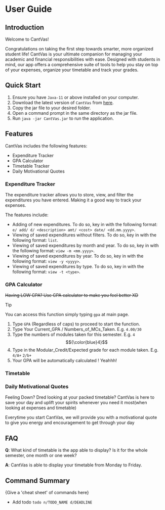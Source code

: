 # User Guide

## Introduction

Welcome to CantVas!

Congratulations on taking the first step towards smarter, more organized 
student life! CantVas is your ultimate companion for managing your academic 
and financial responsibilities with ease. Designed with students in mind, our 
app offers a comprehensive suite of tools to help you stay on top of your 
expenses, organize your timetable and track your grades.

## Quick Start
1. Ensure you have `Java-11` or above installed on your computer.
2. Download the latest version of `CantVas` from [here](https://github.com/AY2324S2-CS2113-W13-3/tp/releases).
3. Copy the jar file to your desired folder.
4. Open a command prompt in the same directory as the jar file.
5. Run `java -jar CantVas.jar` to run the application.

## Features 
CantVas includes the following 
features:
- Expenditure Tracker 
- GPA Calculator
- Timetable Tracker
- Daily Motivational Quotes

### Expenditure Tracker
The expenditure tracker allows you to store, view, and filter the 
expenditures you have entered. Making it a good way to track your 
expenses.

The features include:
- Adding of new expenditures. To do so, key in with the following
  format: `e/ add/ d/ <description> amt/ <cost> date/ <dd.mm.yyyy>`.
- Viewing of saved expenditures without filters. To do so, key in 
  with the following format: `list`.
- Viewing of saved expenditures by month and year. To do so, key in 
  with the following format: `view -m <mm.yyyy>`.
- Viewing of saved expenditures by year. To do so, key in with the
  following format: `view -y <yyyy>`.
- Viewing of saved expenditures by type. To do so, key in with the
  following format: `view -t <type>`.

### GPA Calculator
~~Having LOW GPA? Use GPA calculator
to make you feel better XD~~
> [!TIP]
> You can access this function simply typing `gpa` at 
> main page.
1. Type `GPA` (Regardless of caps) to proceed to start the function.
2. Type Your Current_GPA / Numbers_of_MCs_Taken.
E.g. `4.00/30`
3. Type the numbers of modules taken for this semester.
E.g. `4` $${\color{blue}4}$$
4. Type in the Modular_Credit/Expected grade for each module taken.
E.g. `4/A+` `2/b+`
5. Your GPA will be automatically calculated ! Yeahhh!

### Timetable

### Daily Motivational Quotes
Feeling Down? Dred looking at your packed timetable?
CantVas is here to save your day and uplift your spirits whenever you need it most(when looking at expenses and timetable)

Everytime you start CantVas, we will provide you with a motivational quote to give you energy and
encouragement to get through your day

## FAQ

**Q**: What kind of timetable is the app able to display? Is it for the whole semester, one month or one week?

**A**: CantVas is able to display your timetable from Monday to Friday.


## Command Summary

{Give a 'cheat sheet' of commands here}

* Add todo `todo n/TODO_NAME d/DEADLINE`
